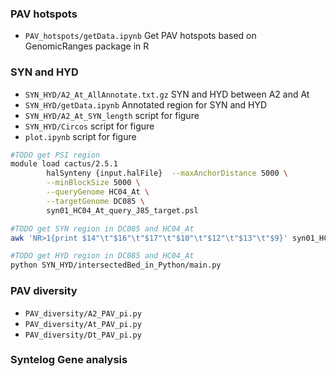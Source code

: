 <!--
 * @Descripttion: 
 * @version: 
 * @Author: zpliu
 * @Date: 2024-09-26 10:29:57
 * @LastEditors: zpliu
 * @LastEditTime: 2024-09-26 11:26:21
 * @@param: 
-->

### PAV hotspots

+ `PAV_hotspots/getData.ipynb` Get PAV hotspots based on GenomicRanges package in R 



### SYN and HYD

+ `SYN_HYD/A2_At_AllAnnotate.txt.gz` SYN and HYD between A2 and At 
+ `SYN_HYD/getData.ipynb` Annotated region for SYN and HYD
+ `SYN_HYD/A2_At_SYN_length` script for figure
+ `SYN_HYD/Circos` script for figure
+ `plot.ipynb` script for figure

```bash
#TODO get PSI region
module load cactus/2.5.1 
        halSynteny {input.halFile}  --maxAnchorDistance 5000 \
        --minBlockSize 5000 \
        --queryGenome HC04_At \
        --targetGenome DC085 \
        syn01_HC04_At_query_J85_target.psl

#TODO get SYN region in DC085 and HC04_At 
awk 'NR>1{print $14"\t"$16"\t"$17"\t"$10"\t"$12"\t"$13"\t"$9}' syn01_HC04_At_query_J85_target.psl  >J85_vs_HC04_synteny.txt

#TODO get HYD region in DC085 and HC04_At 
python SYN_HYD/intersectedBed_in_Python/main.py
```

### PAV diversity

+ `PAV_diversity/A2_PAV_pi.py` 
+ `PAV_diversity/At_PAV_pi.py` 
+ `PAV_diversity/Dt_PAV_pi.py` 


### Syntelog Gene analysis
